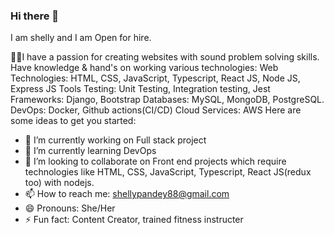 ### Hi there 👋
I am shelly and I am 
Open for hire.

👩‍💻I have a passion for creating websites with sound problem solving skills. Have knowledge & hand's on working various technologies: 
Web Technologies: HTML, CSS, JavaScript, Typescript, React JS, Node JS, Express JS Tools
Testing: Unit Testing, Integration testing, Jest
Frameworks: Django, Bootstrap
Databases: MySQL, MongoDB, PostgreSQL.
DevOps: Docker, Github actions(CI/CD) 
Cloud Services: AWS
Here are some ideas to get you started:

- 🔭 I’m currently working on Full stack project
- 🌱 I’m currently learning DevOps
- 👯 I’m looking to collaborate on Front end projects which require technologies like HTML, CSS, JavaScript, Typescript, React JS(redux too) with nodejs.
- 📫 How to reach me: shellypandey88@gmail.com
- 😄 Pronouns: She/Her
- ⚡ Fun fact: Content Creator, trained fitness instructer

